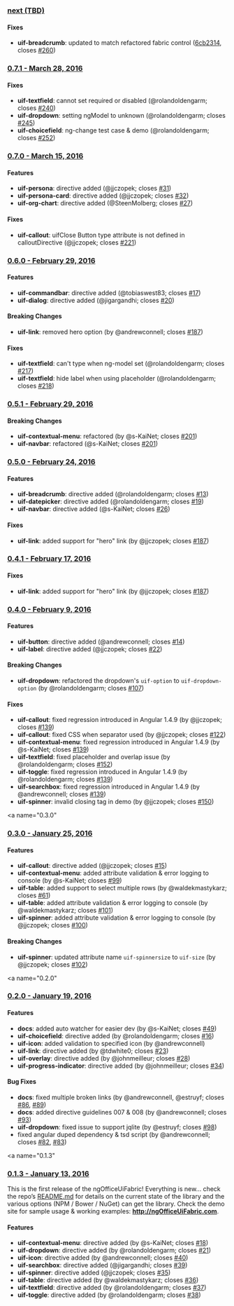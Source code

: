 <a name="next"></a>
### [next (TBD)](https://github.com/ngOfficeUIFabric/ng-officeuifabric/tree/dev)

#### Fixes
- **uif-breadcrumb**: updated to match refactored fabric control ([6cb2314](https://github.com/ngOfficeUIFabric/ng-officeuifabric/commit/6cb2314), closes [#260](https://github.com/ngOfficeUIFabric/ng-officeuifabric/pull/260))

<a name="0.7.1"></a>
### [0.7.1 - March 28, 2016](https://github.com/ngOfficeUIFabric/ng-officeuifabric/releases/tag/0.7.1)

#### Fixes
- **uif-textfield**: cannot set required or disabled (@rolandoldengarm; closes [#240](https://github.com/ngOfficeUIFabric/ng-officeuifabric/pull/240))
- **uif-dropdown**: setting ngModel to unknown (@rolandoldengarm; closes [#245](https://github.com/ngOfficeUIFabric/ng-officeuifabric/pull/245))
- **uif-choicefield**: ng-change test case & demo (@rolandoldengarm; closes [#252](https://github.com/ngOfficeUIFabric/ng-officeuifabric/pull/252))

<a name="0.7.0"></a>
### [0.7.0 - March 15, 2016](https://github.com/ngOfficeUIFabric/ng-officeuifabric/releases/tag/0.7.0)

#### Features
- **uif-persona**: directive added (@jjczopek; closes [#31](https://github.com/ngOfficeUIFabric/ng-officeuifabric/pull/31))
- **uif-persona-card**: directive added (@jjczopek; closes [#32](https://github.com/ngOfficeUIFabric/ng-officeuifabric/pull/32))
- **uif-org-chart**: directive added (@SteenMolberg; closes [#27](https://github.com/ngOfficeUIFabric/ng-officeuifabric/pull/27))

#### Fixes
- **uif-callout**: uifClose Button type attribute is not defined in calloutDirective (@jjczopek; closes [#221](https://github.com/ngOfficeUIFabric/ng-officeuifabric/pull/221))

<a name="0.6.0"></a>
### [0.6.0 - February 29, 2016](https://github.com/ngOfficeUIFabric/ng-officeuifabric/releases/tag/0.6.0)

#### Features
- **uif-commandbar**: directive added (@tobiaswest83; closes [#17](https://github.com/ngOfficeUIFabric/ng-officeuifabric/pull/17))
- **uif-dialog**: directive added (@jigargandhi; closes [#20](https://github.com/ngOfficeUIFabric/ng-officeuifabric/pull/20))

#### Breaking Changes
- **uif-link**: removed hero option (by @andrewconnell; closes [#187](https://github.com/ngOfficeUIFabric/ng-officeuifabric/pull/187))

#### Fixes
- **uif-textfield**: can't type when ng-model set (@rolandoldengarm; closes [#217](https://github.com/ngOfficeUIFabric/ng-officeuifabric/pull/217))
- **uif-textfield**: hide label when using placeholder (@rolandoldengarm; closes [#218](https://github.com/ngOfficeUIFabric/ng-officeuifabric/pull/218))

<a name="0.5.1"></a>
### [0.5.1 - February 29, 2016](https://github.com/ngOfficeUIFabric/ng-officeuifabric/releases/tag/0.5.1)

#### Breaking Changes
- **uif-contextual-menu**: refactored (by @s-KaiNet; closes [#201](https://github.com/ngOfficeUIFabric/ng-officeuifabric/pull/201))
- **uif-navbar**: refactored (@s-KaiNet; closes [#201](https://github.com/ngOfficeUIFabric/ng-officeuifabric/pull/201))

<a name="0.5.0"></a>
### [0.5.0 - February 24, 2016](https://github.com/ngOfficeUIFabric/ng-officeuifabric/releases/tag/0.5.0)

#### Features
- **uif-breadcrumb**: directive added (@rolandoldengarm; closes [#13](https://github.com/ngOfficeUIFabric/ng-officeuifabric/pull/13))
- **uif-datepicker**: directive added (@rolandoldengarm; closes [#19](https://github.com/ngOfficeUIFabric/ng-officeuifabric/pull/19))
- **uif-navbar**: directive added (@s-KaiNet; closes [#26](https://github.com/ngOfficeUIFabric/ng-officeuifabric/pull/26))

#### Fixes
- **uif-link**: added support for "hero" link (by @jjczopek; closes [#187](https://github.com/ngOfficeUIFabric/ng-officeuifabric/issues/187))

<a name="0.4.1"></a>
### [0.4.1 - February 17, 2016](https://github.com/ngOfficeUIFabric/ng-officeuifabric/releases/tag/0.4.1)

#### Fixes
- **uif-link**: added support for "hero" link (by @jjczopek; closes [#187](https://github.com/ngOfficeUIFabric/ng-officeuifabric/issues/187))

<a name="0.4.0"></a>
### [0.4.0 - February 9, 2016](https://github.com/ngOfficeUIFabric/ng-officeuifabric/releases/tag/0.4.0)

#### Features
- **uif-button**: directive added (@andrewconnell; closes [#14](https://github.com/ngOfficeUIFabric/ng-officeuifabric/pull/14))
- **uif-label**: directive added (@jjczopek; closes [#22](https://github.com/ngOfficeUIFabric/ng-officeuifabric/pull/22))

#### Breaking Changes
- **uif-dropdown**: refactored the dropdown's `uif-option` to `uif-dropdown-option` (by @rolandoldengarm; closes [#107](https://github.com/ngOfficeUIFabric/ng-officeuifabric/issues/107))

#### Fixes
- **uif-callout**: fixed regression introduced in Angular 1.4.9 (by @jjczopek; closes [#139](https://github.com/ngOfficeUIFabric/ng-officeuifabric/issues/139))
- **uif-callout**: fixed CSS when separator used (by @jjczopek; closes [#122](https://github.com/ngOfficeUIFabric/ng-officeuifabric/issues/122))
- **uif-contextual-menu**: fixed regression introduced in Angular 1.4.9 (by @s-KaiNet; closes [#139](https://github.com/ngOfficeUIFabric/ng-officeuifabric/issues/139))
- **uif-textfield**: fixed placeholder and overlap issue (by @rolandoldengarm; closes [#152](https://github.com/ngOfficeUIFabric/ng-officeuifabric/pull/152))
- **uif-toggle**: fixed regression introduced in Angular 1.4.9 (by @rolandoldengarm; closes [#139](https://github.com/ngOfficeUIFabric/ng-officeuifabric/issues/139))
- **uif-searchbox**: fixed regression introduced in Angular 1.4.9 (by @andrewconnell; closes [#139](https://github.com/ngOfficeUIFabric/ng-officeuifabric/issues/139))
- **uif-spinner**: invalid closing tag in demo (by @jjczopek; closes [#150](https://github.com/ngOfficeUIFabric/ng-officeuifabric/issues/150))

<a name="0.3.0"</a>
### [0.3.0 - January 25, 2016](https://github.com/ngOfficeUIFabric/ng-officeuifabric/releases/tag/0.3.0)

#### Features
- **uif-callout**: directive added (@jjczopek; closes [#15](https://github.com/ngOfficeUIFabric/ng-officeuifabric/pull/15))
- **uif-contextual-menu**: added attribute validation & error logging to console (by @s-KaiNet; closes [#99](https://github.com/ngOfficeUIFabric/ng-officeuifabric/issues/99))
- **uif-table**: added support to select multiple rows (by @waldekmastykarz; closes [#61](https://github.com/ngOfficeUIFabric/ng-officeuifabric/issues/61))
- **uif-table**: added attribute validation & error logging to console (by @waldekmastykarz; closes [#101](https://github.com/ngOfficeUIFabric/ng-officeuifabric/issues/101))
- **uif-spinner**: added attribute validation & error logging to console (by @jjczopek; closes [#100](https://github.com/ngOfficeUIFabric/ng-officeuifabric/issues/100))

#### Breaking Changes
- **uif-spinner**: updated attribute name `uif-spinnersize` to `uif-size` (by @jjczopek; closes [#102](https://github.com/ngOfficeUIFabric/ng-officeuifabric/issues/102))

<a name="0.2.0"</a>
### [0.2.0 - January 19, 2016](https://github.com/ngOfficeUIFabric/ng-officeuifabric/releases/tag/0.2.0)

#### Features

- **docs**: added auto watcher for easier dev (by @s-KaiNet; closes [#49](https://github.com/ngOfficeUIFabric/ng-officeuifabric/issues/49))
- **uif-choicefield**: directive added (by @rolandoldengarm; closes [#16](https://github.com/ngOfficeUIFabric/ng-officeuifabric/issues/16))
- **uif-icon**: added validation to specified icon (by @andrewconnell)
- **uif-link**: directive added (by @tdwhite0; closes [#23](https://github.com/ngOfficeUIFabric/ng-officeuifabric/issues/23))
- **uif-overlay**: directive added (by @johnmeilleur; closes [#28](https://github.com/ngOfficeUIFabric/ng-officeuifabric/issues/28))
- **uif-progress-indicator**: directive added (by @johnmeilleur; closes [#34](https://github.com/ngOfficeUIFabric/ng-officeuifabric/issues/34))

#### Bug Fixes

- **docs**: fixed multiple broken links (by @andrewconnell, @estruyf; closes [#86](https://github.com/ngOfficeUIFabric/ng-officeuifabric/issues/86), [#89](https://github.com/ngOfficeUIFabric/ng-officeuifabric/issues/89))
- **docs**: added directive guidelines 007 & 008 (by @andrewconnell; closes [#93](https://github.com/ngOfficeUIFabric/ng-officeuifabric/issues/93))
- **uif-dropdown**: fixed issue to support jqlite (by @estruyf; closes [#98](https://github.com/ngOfficeUIFabric/ng-officeuifabric/issues/98))
- fixed angular duped dependency & tsd script (by @andrewconnell; closes [#82](https://github.com/ngOfficeUIFabric/ng-officeuifabric/issues/82), [#83](https://github.com/ngOfficeUIFabric/ng-officeuifabric/issues/83))


<a name="0.1.3"</a>
### [0.1.3 - January 13, 2016](https://github.com/ngOfficeUIFabric/ng-officeuifabric/releases/tag/0.1.3)

This is the first release of the ngOfficeUiFabric! Everything is new… check the repo’s [README.md](https://github.com/ngOfficeUIFabric/ng-officeuifabric/blob/master/README.md) for details on the current state of the library and the various options (NPM / Bower / NuGet) can get the library. Check the demo site for sample usage & working examples: **http://ngOfficeUiFabric.com**.

#### Features

- **uif-contextual-menu**: directive added (by @s-KaiNet; closes [#18](https://github.com/ngOfficeUIFabric/ng-officeuifabric/pull/18))
- **uif-dropdown**: directive added (by @rolandoldengarm; closes [#21](https://github.com/ngOfficeUIFabric/ng-officeuifabric/pull/21))
- **uif-icon**: directive added (by @andrewconnell; closes [#40](https://github.com/ngOfficeUIFabric/ng-officeuifabric/pull/40))
- **uif-searchbox**: directive added (@jigargandhi; closes [#39](https://github.com/ngOfficeUIFabric/ng-officeuifabric/pull/39))
- **uif-spinner**: directive added (@jjczopek; closes [#35](https://github.com/ngOfficeUIFabric/ng-officeuifabric/pull/35))
- **uif-table**: directive added (by @waldekmastykarz; closes [#36](https://github.com/ngOfficeUIFabric/ng-officeuifabric/pull/36))
- **uif-textfield**: directive added (by @rolandoldengarm; closes [#37](https://github.com/ngOfficeUIFabric/ng-officeuifabric/pull/37))
- **uif-toggle**: directive added (by @rolandoldengarm; closes [#38](https://github.com/ngOfficeUIFabric/ng-officeuifabric/pull/38))
